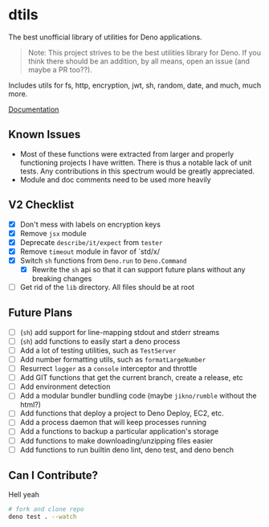 # dtils

The best unofficial library of utilities for Deno applications.

> Note: This project strives to be the best utilities library for Deno. If you think there should be an addition, by all means, open an
> issue (and maybe a PR too??).

Includes utils for fs, http, encryption, jwt, sh, random, date, and much, much more.

[Documentation](https://deno.land/x/dtils/mod.ts)

## Known Issues

- Most of these functions were extracted from larger and properly functioning projects I have written. There is thus a notable lack of unit
  tests. Any contributions in this spectrum would be greatly appreciated.
- Module and doc comments need to be used more heavily

## V2 Checklist

- [x] Don't mess with labels on encryption keys
- [x] Remove `jsx` module
- [x] Deprecate `describe/it/expect` from `tester`
- [x] Remove `timeout` module in favor of `std/x/
- [x] Switch `sh` functions from `Deno.run` to `Deno.Command`
  - [x] Rewrite the `sh` api so that it can support future plans without any breaking changes
- [ ] Get rid of the `lib` directory. All files should be at root

## Future Plans

- [ ] (`sh`) add support for line-mapping stdout and stderr streams
- [ ] (`sh`) add functions to easily start a deno process
- [ ] Add a lot of testing utilities, such as `TestServer`
- [ ] Add number formatting utils, such as `formatLargeNumber`
- [ ] Resurrect `logger` as a `console` interceptor and throttle
- [ ] Add GIT functions that get the current branch, create a release, etc
- [ ] Add environment detection
- [ ] Add a modular bundler bundling code (maybe `jikno/rumble` without the html?)
- [ ] Add functions that deploy a project to Deno Deploy, EC2, etc.
- [ ] Add a process daemon that will keep processes running
- [ ] Add a functions to backup a particular application's storage
- [ ] Add functions to make downloading/unzipping files easier
- [ ] Add functions to run builtin deno lint, deno test, and deno bench

## Can I Contribute?

Hell yeah

```sh
# fork and clone repo
deno test . --watch
```
